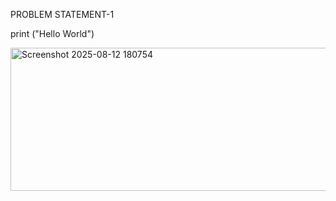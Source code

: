 PROBLEM STATEMENT-1

print ("Hello World")

<img width="1393" height="229" alt="Screenshot 2025-08-12 180754" src="https://github.com/user-attachments/assets/069fd933-0287-400c-9bbc-84faa1a2661e" />



